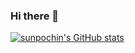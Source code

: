 ### Hi there 👋


[![sunpochin's GitHub stats](https://github-readme-stats.vercel.app/api?username=sunpochin)](https://github.com/sunpochin/github-readme-stats)

<!--
**sunpochin/sunpochin** is a ✨ _special_ ✨ repository because its `README.md` (this file) appears on your GitHub profile.

Here are some ideas to get you started:

- 🔭 I’m currently working on ...
- 🌱 I’m currently learning ...
- 👯 I’m looking to collaborate on ...
- 🤔 I’m looking for help with ...
- 💬 Ask me about ...
- 📫 How to reach me: ...
- 😄 Pronouns: ...
- ⚡ Fun fact: ...
-->
